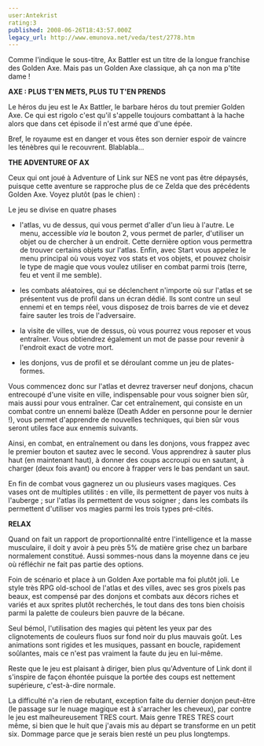 ```yaml
---
user:Antekrist
rating:3
published: 2008-06-26T18:43:57.000Z
legacy_url: http://www.emunova.net/veda/test/2778.htm
---
```

Comme l'indique le sous-titre, Ax Battler est un titre de la longue franchise des Golden Axe. Mais pas un Golden Axe classique, ah ça non ma p'tite dame !  

  

**AXE : PLUS T'EN METS, PLUS TU T'EN PRENDS**  

Le héros du jeu est le Ax Battler, le barbare héros du tout premier Golden Axe. Ce qui est rigolo c'est qu'il s'appelle toujours combattant à la hache alors que dans cet épisode il n'est armé que d'une épée.  

Bref, le royaume est en danger et vous êtes son dernier espoir de vaincre les ténèbres qui le recouvrent. Blablabla...  

  

**THE ADVENTURE OF AX**  

Ceux qui ont joué à Adventure of Link sur NES ne vont pas être dépaysés, puisque cette aventure se rapproche plus de ce Zelda que des précédents Golden Axe. Voyez plutôt (pas le chien) :   

Le jeu se divise en quatre phases  

- l'atlas, vu de dessus, qui vous permet d'aller d'un lieu à l'autre. Le menu, accessible _via_ le bouton 2, vous permet de parler, d'utiliser un objet ou de chercher à un endroit. Cette dernière option vous permettra de trouver certains objets sur l'atlas. Enfin, avec Start vous appelez le menu principal où vous voyez vos stats et vos objets, et pouvez choisir le type de magie que vous voulez utiliser en combat parmi trois (terre, feu et vent il me semble).  

- les combats aléatoires, qui se déclenchent n'importe où sur l'atlas et se présentent vus de profil dans un écran dédié. Ils sont contre un seul ennemi et en temps réel, vous disposez de trois barres de vie et devez faire sauter les trois de l'adversaire.  

- la visite de villes, vue de dessus, où vous pourrez vous reposer et vous entraîner. Vous obtiendrez également un mot de passe pour revenir à l'endroit exact de votre mort.  

- les donjons, vus de profil et se déroulant comme un jeu de plates-formes.  

Vous commencez donc sur l'atlas et devrez traverser neuf donjons, chacun entrecoupé d'une visite en ville, indispensable pour vous soigner bien sûr, mais aussi pour vous entraîner. Car cet entraînement, qui consiste en un combat contre un ennemi balèze (Death Adder en personne pour le dernier !), vous permet d'apprendre de nouvelles techniques, qui bien sûr vous seront utiles face aux ennemis suivants.  

Ainsi, en combat, en entraînement ou dans les donjons, vous frappez avec le premier bouton et sautez avec le second. Vous apprendrez à sauter plus haut (en maintenant haut), à donner des coups accroupi ou en sautant, à charger (deux fois avant) ou encore à frapper vers le bas pendant un saut.  

En fin de combat vous gagnerez un ou plusieurs vases magiques. Ces vases ont de multiples utilités : en ville, ils permettent de payer vos nuits à l'auberge ; sur l'atlas ils permettent de vous soigner ; dans les combats ils permettent d'utiliser vos magies parmi les trois types pré-cités.  

  

**RELAX**  

Quand on fait un rapport de proportionnalité entre l'intelligence et la masse musculaire, il doit y avoir à peu près 5% de matière grise chez un barbare normalement constitué. Aussi sommes-nous dans la moyenne dans ce jeu où réfléchir ne fait pas partie des options.  

Foin de scénario et place à un Golden Axe portable ma foi plutôt joli. Le style très RPG old-school de l'atlas et des villes, avec ses gros pixels pas beaux, est compensé par des donjons et combats aux décors riches et variés et aux sprites plutôt recherchés, le tout dans des tons bien choisis parmi la palette de couleurs bien pauvre de la bécane.  

Seul bémol, l'utilisation des magies qui pètent les yeux par des clignotements de couleurs fluos sur fond noir du plus mauvais goût. Les animations sont rigides et les musiques, passant en boucle, rapidement soûlantes, mais ce n'est pas vraiment la faute du jeu en lui-même.  

Reste que le jeu est plaisant à diriger, bien plus qu'Adventure of Link dont il s'inspire de façon éhontée puisque la portée des coups est nettement supérieure, c'est-à-dire normale.  

La difficulté n'a rien de rebutant, exception faite du dernier donjon peut-être (le passage sur le nuage magique est à s'arracher les cheveux), par contre le jeu est malheureusement TRES court. Mais genre TRES TRES court même, si bien que le huit que j'avais mis au départ se transforme en un petit six. Dommage parce que je serais bien resté un peu plus longtemps.